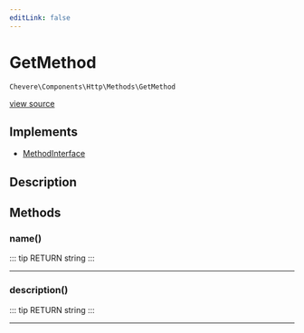 ```yaml
---
editLink: false
---
```


# GetMethod

`Chevere\Components\Http\Methods\GetMethod`

[view source](https://github.com/chevere/chevere/blob/master/src/Chevere/Components/Http/Methods/GetMethod.php)

## Implements

- [MethodInterface](../../../Interfaces/Http/MethodInterface.md)

## Description



## Methods

### name()

::: tip RETURN
string
:::

---

### description()

::: tip RETURN
string
:::

---
